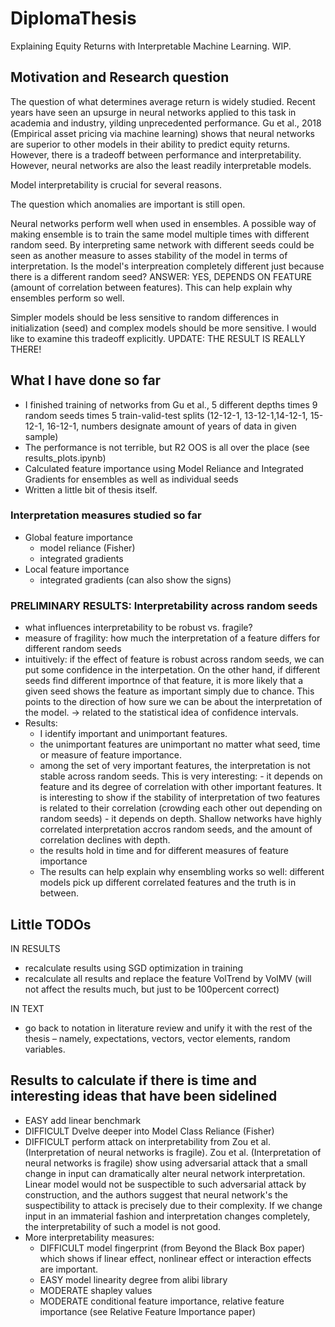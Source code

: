 # DiplomaThesis
Explaining Equity Returns with Interpretable Machine Learning. WIP.

## Motivation and Research question
The question of what determines average return is widely studied. Recent years have seen an upsurge in neural networks applied to this task in academia and industry, yilding unprecedented performance. Gu et al., 2018 (Empirical asset pricing via machine learning) shows that neural networks are superior to other models in their ability to predict equity returns. However, there is a tradeoff between performance and interpretability. However, neural networks are also the least readily interpretable models. 

Model interpretability is crucial for several reasons.

The question which anomalies are important is still open. 

Neural networks perform well when used in ensembles. A possible way of making ensemble is to train the same model multiple times with different random seed. By interpreting same network with different seeds could be seen as another measure to asses stability of the model in terms of interpretation. Is the model's interpreation completely different just because there is a different random seed? ANSWER: YES, DEPENDS ON FEATURE (amount of correlation between features). This can help explain why ensembles perform so well.

Simpler models should be less sensitive to random differences in initialization (seed) and complex models should be more sensitive. I would like to examine this tradeoff explicitly. UPDATE: THE RESULT IS REALLY THERE! 

## What I have done so far
- I finished training of networks from Gu et al., 5 different depths times 9 random seeds times 5 train-valid-test splits (12-12-1, 13-12-1,14-12-1, 15-12-1, 16-12-1, numbers designate amount of years of data in given sample)
- The performance is not terrible, but R2 OOS is all over the place (see results_plots.ipynb)
- Calculated feature importance using Model Reliance and Integrated Gradients for ensembles as well as individual seeds 
- Written a little bit of thesis itself.

### Interpretation measures studied so far
- Global feature importance 
     - model reliance (Fisher) 
     - integrated gradients
- Local feature importance 
     - integrated gradients (can also show the signs)

### PRELIMINARY RESULTS: Interpretability across random seeds 
- what influences interpretability to be robust vs. fragile?  
- measure of fragility: how much the interpretation of a feature differs for different random seeds
- intuitively: if the effect of feature is robust across random seeds, we can put some confidence in the interpetation. On the other hand, if different seeds find different importnce of that feature, it is more likely that a given seed shows the feature as important simply due to chance. This points to the direction of how sure we can be about  the interpretation of the model. -> related to the statistical idea of confidence intervals.  
- Results: 
     - I identify important and unimportant features. 
     - the unimportant features are unimportant no matter what seed, time or measure of feature importance. 
     - among the set of very important features, the interpretation is not stable across random seeds. This is very interesting: 
            - it depends on feature and its degree of correlation with other important features. It is interesting to show if the stability of interpretation of two features is related to their correlation (crowding each other out depending on random seeds)
            - it depends on depth. Shallow networks have highly correlated interpretation accros random seeds, and the amount of correlation declines with depth.
     - the results hold in time and for different measures of feature importance
     - The results can help explain why ensembling works so well: different models pick up different correlated features and the truth is in between. 

## Little TODOs
IN RESULTS
- recalculate results using SGD optimization in training
- recalculate all results and replace the feature VolTrend by VolMV (will not affect the results much, but just to be 100percent correct)

IN TEXT
- go back to notation in literature review and unify it with the rest of the thesis – namely, expectations, vectors, vector elements, random variables.


## Results to calculate if there is time and interesting ideas that have been sidelined
- EASY add linear benchmark 
- DIFFICULT Dvelve deeper into Model Class Reliance (Fisher)
- DIFFICULT perform attack on interpretability from Zou et al. (Interpretation of neural networks is fragile). Zou et al. (Interpretation of neural networks is fragile) show using adversarial attack that a small change in input can dramatically alter neural network interpretation. Linear model would not be suspectible to such adversarial attack by construction, and the authors suggest that neural network's the suspectibility to attack is precisely due to their complexity. If we change input in an immaterial fashion and interpretation changes completely, the interpretability of such a model is not good.  
- More interpretability measures: 
     - DIFFICULT model fingerprint (from Beyond the Black Box paper) which shows if linear effect, nonlinear effect or interaction effects are important. 
     - EASY model linearity degree from alibi library 
     - MODERATE shapley values
     - MODERATE conditional feature importance, relative feature importance (see Relative Feature Importance paper)


